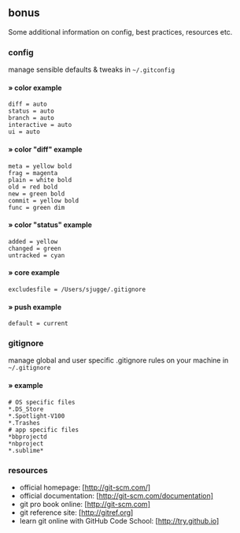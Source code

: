## bonus

Some additional information on config, best practices, resources etc.

### config

manage sensible defaults & tweaks in `~/.gitconfig`

#### » color example

    diff = auto
    status = auto
    branch = auto
    interactive = auto
    ui = auto

#### » color "diff" example

    meta = yellow bold
    frag = magenta
    plain = white bold
    old = red bold
    new = green bold
    commit = yellow bold
    func = green dim

#### » color "status" example

    added = yellow
    changed = green
    untracked = cyan

#### » core example

`excludesfile = /Users/sjugge/.gitignore`

#### » push example

`default = current`

### gitignore

manage global and user specific .gitignore rules on your machine in `~/.gitignore`

#### » example

    # OS specific files
    *.DS_Store
    *.Spotlight-V100
    *.Trashes
    # app specific files
    *bbprojectd
    *nbproject
    *.sublime*

### resources

- official homepage: [http://git-scm.com/]
- official documentation: [http://git-scm.com/documentation]
- git pro book online: [http://git-scm.com]
- git reference site: [http://gitref.org]
- learn git online with GitHub Code School: [http://try.github.io]
